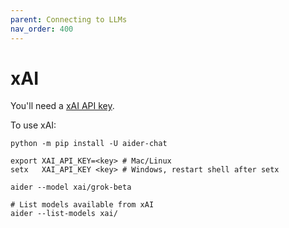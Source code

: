 ```yaml
---
parent: Connecting to LLMs
nav_order: 400
---
```


# xAI

You'll need a [xAI API key](https://console.x.ai.).

To use xAI:

```
python -m pip install -U aider-chat

export XAI_API_KEY=<key> # Mac/Linux
setx   XAI_API_KEY <key> # Windows, restart shell after setx

aider --model xai/grok-beta

# List models available from xAI
aider --list-models xai/
```


